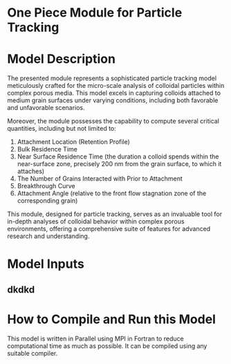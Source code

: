 # One Piece Module for Particle Tracking

# Model Description
The presented module represents a sophisticated particle tracking model meticulously crafted for the micro-scale analysis of colloidal particles within complex porous media. This model excels in capturing colloids attached to medium grain surfaces under varying conditions, including both favorable and unfavorable scenarios.

Moreover, the module possesses the capability to compute several critical quantities, including but not limited to:

1. Attachment Location (Retention Profile)
2. Bulk Residence Time
3. Near Surface Residence Time (the duration a colloid spends within the near-surface zone, precisely 200 nm from the grain surface, to which it attaches)
4. The Number of Grains Interacted with Prior to Attachment
5. Breakthrough Curve
6. Attachment Angle (relative to the front flow stagnation zone of the corresponding grain)

This module, designed for particle tracking, serves as an invaluable tool for in-depth analyses of colloidal behavior within complex porous environments, offering a comprehensive suite of features for advanced research and understanding.



# Model Inputs

## dkdkd

# How to Compile and Run this Model

This model is written in Parallel using MPI in Fortran to reduce computational time as much as possible. It can be compiled using any suitable compiler. 



